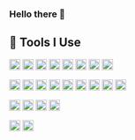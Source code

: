 ### Hello there 👋


<h2>🚀 Tools I Use</h2>
<code><img height="20" alt="csharp" src="https://img.shields.io/badge/C%23-239120?style=for-the-badge&logo=c-sharp&logoColor=white"></code>
<code><img height="20" alt="css" src="https://img.shields.io/badge/CSS3-1572B6?style=for-the-badge&logo=css3&logoColor=white"></code>
<code><img height="20" alt="python" src="https://img.shields.io/badge/Python-FFD43B?style=for-the-badge&logo=python&logoColor=blue"></code>
<code><img height="20" alt="html" src="https://img.shields.io/badge/HTML5-E34F26?style=for-the-badge&logo=html5&logoColor=white"></code>
<code><img height="20" alt="latex" src="https://img.shields.io/badge/LaTeX-47A141?style=for-the-badge&logo=LaTeX&logoColor=white"></code>
<code><img height="20" alt="csharp" src="https://img.shields.io/badge/C%2B%2B-00599C?style=for-the-badge&logo=c%2B%2B&logoColor=white"></code>
<code><img height="20" alt="numpy" src="https://img.shields.io/badge/Numpy-777BB4?style=for-the-badge&logo=numpy&logoColor=white"></code>
<code><img height="20" alt="javascript" src="https://img.shields.io/badge/JavaScript-323330?style=for-the-badge&logo=javascript&logoColor=F7DF1E"></code>

<code><img height="20" alt="dotnet" src="https://img.shields.io/badge/.NET-512BD4?style=for-the-badge&logo=dotnet&logoColor=white"></code>
<code><img height="20" alt="angular" src="https://img.shields.io/badge/Angular-DD0031?style=for-the-badge&logo=angular&logoColor=white"></code>
<code><img height="20" alt="bootstrap" src="https://img.shields.io/badge/Bootstrap-563D7C?style=for-the-badge&logo=bootstrap&logoColor=white"></code>
<code><img height="20" alt="graphql" src="https://img.shields.io/badge/GraphQl-E10098?style=for-the-badge&logo=graphql&logoColor=white"></code>
<code><img height="20" alt="insomnia" src="https://img.shields.io/badge/Insomnia-5849be?style=for-the-badge&logo=Insomnia&logoColor=white"></code>
<code><img height="20" alt="jquery" src="https://img.shields.io/badge/jQuery-0769AD?style=for-the-badge&logo=jquery&logoColor=white"></code>
<code><img height="20" alt="jupyter" src="https://img.shields.io/badge/Jupyter-F37626.svg?&style=for-the-badge&logo=Jupyter&logoColor=white"></code>
<code><img height="20" alt="node" src="https://img.shields.io/badge/Node.js-339933?style=for-the-badge&logo=nodedotjs&logoColor=white"></code>
<code><img height="20" alt="react" src="https://img.shields.io/badge/React-20232A?style=for-the-badge&logo=react&logoColor=61DAFB"></code>

<code><img height="20" alt="mongo" src="https://img.shields.io/badge/MongoDB-4EA94B?style=for-the-badge&logo=mongodb&logoColor=white"></code>
<code><img height="20" alt="elastic" src="https://img.shields.io/badge/Elastic_Search-005571?style=for-the-badge&logo=elasticsearch&logoColor=white"></code>
<code><img height="20" alt="oracle" src="https://img.shields.io/badge/Oracle-F80000?style=for-the-badge&logo=Oracle&logoColor=white"></code>
<code><img height="20" alt="msql" src="https://img.shields.io/badge/Microsoft%20SQL%20Server-CC2927?style=for-the-badge&logo=microsoft%20sql%20server&logoColor=white"></code>

<code><img height="20" alt="aws" src="https://img.shields.io/badge/Amazon_AWS-FF9900?style=for-the-badge&logo=amazonaws&logoColor=white"></code>
<code><img height="20" alt="azure" src="https://img.shields.io/badge/Azure_DevOps-0078D7?style=for-the-badge&logo=azure-devops&logoColor=white"></code>



<!--
**maxvonlancaster/maxvonlancaster** is a ✨ _special_ ✨ repository because its `README.md` (this file) appears on your GitHub profile.

Here are some ideas to get you started:

- 🔭 I’m currently working on ...
- 🌱 I’m currently learning ...
- 👯 I’m looking to collaborate on ...
- 🤔 I’m looking for help with ...
- 💬 Ask me about ...
- 📫 How to reach me: ...
- 😄 Pronouns: ...
- ⚡ Fun fact: ...
-->
